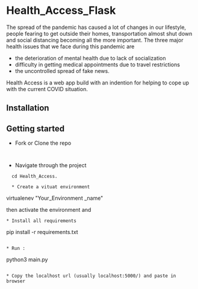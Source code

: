 # Health_Access_Flask

The spread of the pandemic has caused a lot of changes in our lifestyle, people fearing to get outside their homes, transportation almost shut down and social distancing becoming all the more important. The three major health issues that we face during this pandemic are
- the deterioration of mental health due to lack of socialization 
- difficulty in getting medical appointments due to travel restrictions
- the uncontrolled spread of fake news. 

Health Access is a web app build with an indention for helping to cope up with the current COVID situation. 

## Installation

## Getting started

* Fork  or Clone the repo
```
 
```

* Navigate through the project
```
  cd Health_Access.
  
  * Create a vituat environment
  ``` 
 virtualenev "Your_Environment _name"
 
 then activate the environment and 
```
* Install all requirements
  ``` 
  pip install -r requirements.txt
  ```
  
* Run :
  ```
  python3 main.py
  ```
  
* Copy the localhost url (usually localhost:5000/) and paste in browser
